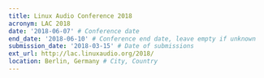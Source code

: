 ```yaml
---
title: Linux Audio Conference 2018
acronym: LAC 2018
date: '2018-06-07' # Conference date
end_date: '2018-06-10' # Conference end date, leave empty if unknown
submission_date: '2018-03-15' # Date of submissions
ext_url: http://lac.linuxaudio.org/2018/
location: Berlin, Germany # City, Country
---
```

